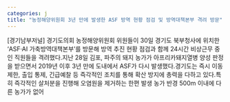 ```yaml
---
categories: j
title: "농정해양위원회 3년 만에 발생한 ASF 방역 현황 점검 및 방역대책본부 격려 방문"
---
```

[경기남부저널] 경기도의회 농정해양위원회 위원들이 30일 경기도 북부청사에 위치한 ‘ASF·AI 가축방역대책본부’를 방문해 방역 추진 현황 점검과 함께 24시간 비상근무 중인 직원들을 격려했다.지난 28일 김포, 파주의 돼지 농가가 아프리카돼지열병 양성 판정을 받으면서 2019년 이후 3년 만에 도내에서 ASF가 다시 발생했다.경기도는 즉시 이동제한, 출입 통제, 긴급예찰 등 즉각적인 조치를 통해 확산 방지에 총력을 다하고 있다.특히 즉각적인 살처분을 진행해 오염원을 제거하는 한편 발생 농가 반경 500m 이내에 다른 농가가 없어